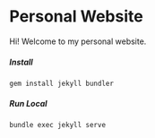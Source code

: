 # Personal Website

Hi! Welcome to my personal website.

##### Install
`gem install jekyll bundler`

##### Run Local
`bundle exec jekyll serve`